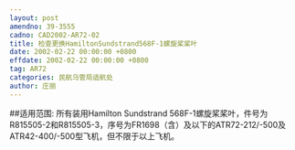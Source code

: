 ```yaml
---
layout: post
amendno: 39-3555
cadno: CAD2002-AR72-02
title: 检查更换HamiltonSundstrand568F-1螺旋桨桨叶
date: 2002-02-22 00:00:00 +0800
effdate: 2002-02-22 00:00:00 +0800
tag: AR72
categories: 民航乌管局适航处
author: 庄丽
---
```


##适用范围:
所有装用Hamilton Sundstrand 568F-1螺旋桨桨叶，件号为R815505-2和R815505-3，序号为FR1698（含）及以下的ATR72-212/-500及ATR42-400/-500型飞机，但不限于以上飞机。

